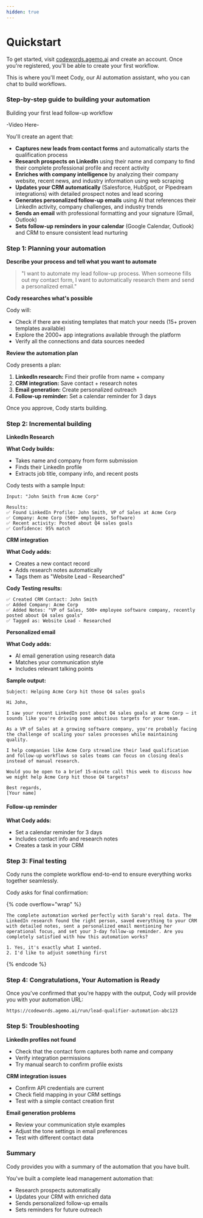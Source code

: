 ```yaml
---
hidden: true
---
```


# Quickstart

To get started, visit [codewords.agemo.ai](http://codewords.agemo.ai/) and create an account. Once you're registered, you'll be able to create your first workflow.&#x20;

This is where you'll meet Cody, our AI automation assistant, who you can chat to build workflows.&#x20;

### Step-by-step guide to building your automation

Building your first lead follow-up workflow

-Video Here-

You'll create an agent that:

* **Captures new leads from contact forms** and automatically starts the qualification process
* **Research prospects on LinkedIn** using their name and company to find their complete professional profile and recent activity
* **Enriches with company intelligence** by analyzing their company website, recent news, and industry information using web scraping
* **Updates your CRM automatically** (Salesforce, HubSpot, or Pipedream integrations) with detailed prospect notes and lead scoring
* **Generates personalized follow-up emails** using AI that references their LinkedIn activity, company challenges, and industry trends
* **Sends an email** with professional formatting and your signature (Gmail, Outlook)
* **Sets follow-up reminders in your calendar** (Google Calendar, Outlook) and CRM to ensure consistent lead nurturing

### Step 1: Planning your automation

**Describe your process and tell what you want to automate**

> "I want to automate my lead follow-up process. When someone fills out my contact form, I want to automatically research them and send a personalized email."

**Cody researches what's possible**

Cody will:

* Check if there are existing templates that match your needs (15+ proven templates available)
* Explore the 2000+ app integrations available through the platform
* Verify all the connections and data sources needed

**Review the automation plan**

Cody presents a plan:

1. **LinkedIn research:** Find their profile from name + company
2. **CRM integration:** Save contact + research notes
3. **Email generation:** Create personalized outreach
4. **Follow-up reminder:** Set a calendar reminder for 3 days

Once you approve, Cody starts building.

### Step 2: Incremental building

**LinkedIn Research**

**What Cody builds:**

* Takes name and company from form submission
* Finds their LinkedIn profile
* Extracts job title, company info, and recent posts

Cody tests with a sample Input:

```
Input: "John Smith from Acme Corp"

Results:
✅ Found LinkedIn Profile: John Smith, VP of Sales at Acme Corp
✅ Company: Acme Corp (500+ employees, Software)  
✅ Recent activity: Posted about Q4 sales goals
✅ Confidence: 95% match
```

**CRM integration**&#x20;

**What Cody adds:**

* Creates a new contact record
* Adds research notes automatically
* Tags them as "Website Lead - Researched"

**Cody** **Testing results:**

```
✅ Created CRM Contact: John Smith
✅ Added Company: Acme Corp
✅ Added Notes: "VP of Sales, 500+ employee software company, recently posted about Q4 sales goals"
✅ Tagged as: Website Lead - Researched
```

**Personalized email**

**What Cody adds:**

* AI email generation using research data
* Matches your communication style
* Includes relevant talking points

**Sample output:**

<pre data-overflow="wrap"><code>Subject: Helping Acme Corp hit those Q4 sales goals

Hi John,
<strong>
</strong>I saw your recent LinkedIn post about Q4 sales goals at Acme Corp — it sounds like you're driving some ambitious targets for your team.

As a VP of Sales at a growing software company, you're probably facing the challenge of scaling your sales processes while maintaining quality.

I help companies like Acme Corp streamline their lead qualification and follow-up workflows so sales teams can focus on closing deals instead of manual research.

Would you be open to a brief 15-minute call this week to discuss how we might help Acme Corp hit those Q4 targets?

Best regards,
[Your name]
</code></pre>

#### **Follow-up reminder**

**What Cody adds:**

* Set a calendar reminder for 3 days
* Includes contact info and research notes
* Creates a task in your CRM

### Step 3: Final testing

Cody runs the complete workflow end-to-end to ensure everything works together seamlessly.

Cody asks for final confirmation:

{% code overflow="wrap" %}
```
The complete automation worked perfectly with Sarah's real data. The LinkedIn research found the right person, saved everything to your CRM with detailed notes, sent a personalized email mentioning her operational focus, and set your 3-day follow-up reminder. Are you completely satisfied with how this automation works?

1. Yes, it's exactly what I wanted.                
2. I'd like to adjust something first
```
{% endcode %}

### Step 4: Congratulations, Your Automation is Ready

Once you've confirmed that you're happy with the output, Cody will provide you with your automation URL:

```
https://codewords.agemo.ai/run/lead-qualifier-automation-abc123
```

### Step 5: Troubleshooting

**LinkedIn profiles not found**

* Check that the contact form captures both name and company
* Verify integration permissions
* Try manual search to confirm profile exists

**CRM integration issues**

* Confirm API credentials are current
* Check field mapping in your CRM settings
* Test with a simple contact creation first

**Email generation problems**

* Review your communication style examples
* Adjust the tone settings in email preferences
* Test with different contact data

### Summary

Cody provides you with a summary of the automation that you have built.

&#x20;You've built a complete lead management automation that:

* Research prospects automatically
* Updates your CRM with enriched data
* Sends personalized follow-up emails
* Sets reminders for future outreach

